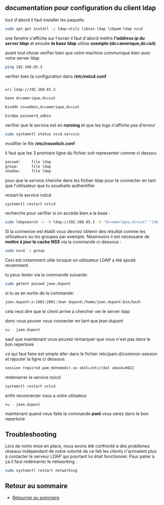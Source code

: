 ## documentation pour configuration du client ldap

tout d'abord il faut installer les paquets:

`````sh
sudo apt-get install -y ldap-utils libnss-ldap libpam-ldap nscd

`````

une fenetre s'affiche sur l'ecran il faut d'abord mettre ***l'address ip du server ldap*** et ensuite ***la base ldap*** utilise **exemple:(dc=amerique,dc=iut)**

avant tout chose verifier bien que votre machine communique bien avec votre server ldap

````sh
ping 192.168.65.3
````

verifier bien la configuration dans **/etc/nslcd.conf**

````bash

uri ldap://192.168.65.3

base dc=amerique,dc=iut

binddn cn=admin,dc=amerique,dc=iut

bindpw password_admin

````

verifier que le service est en **running** et que les logs n'affiche pas d'erreur

`````bash
sudo systemctl status nscd.service
`````

modifier le file **/etc/nsswitch.conf**

il faut que les 3 premiere ligne du fichier soit representer comme ci dessou: 

``````bash
passwd:     file ldap
group:      file ldap
shadow:     file ldap
``````
pour que  le service cherche dans les fichier ldap pour te connecter en tant que l'utilisateur que tu souahaite authentifier

restart le service nslcd

`````bash
systemctl restart nslcd
`````

recherche pour verifier si on accède bien a la base : 

```bash
sudo ldapsearch -x -H ldap://192.168.65.3 -b "dc=amerique,dc=iut" "(objectClass=*)"
```

Si la connexion est établi vous devriez obtenir des résultat comme les utilisateurs ou les groupes par exemple. Néanmoins il est nécessaire de **mettre à jour le cache NSS** via la commande ci-dessous : 

```bash
sudo nscd -i group
```

Ceci est notamment utile lorsque un utilisateur LDAP a été ajouté récemment.

tu peux tester via la commande suivante:

`````bash
sudo getent passwd jean.dupont
`````
si tu as en sortie de la commande:

`````bash 
jean.dupont:x:1001:2001:Jean dupond:/home/jean.dupont:bin/bash
`````

cela veut dire que le client arrive a chercher ver le server ldap

donc vous pouver vous connecter en tant que jean.dupont 

`````bash
su - jean.dupont
`````

sauf que maintenant vous pouvez remarquer que vous n'est pas dans le bon repertoire 


ce qui faut faire est simple aller dans le fichier /etc/pam.d/common-session et rajouter la ligne ci dessous:


`````bash
session required pam_mkhomedir.so skel=/etc/skel umask=0022
````` 

redemarrer le service nslcd


`````` bash
systemctl restart nslcd
``````

enfin reconnecter vous a votre utilsateur 

`````bash
su - jean.dupont
`````

maintenant quand vous faite la commande **pwd** vous serez dans le bon repertoire

## Troubleshooting

Lors de notre mise en place, nous avons été confronté à des problèmes réseaux indépendant de notre volonté de ce fait les clients n'arrivaient plus à contacter le serveur LDAP qui pourtant lui était fonctionnel. Pour palier à ça il faut redémarrer le networking :

```bash
sudo systemctl restart networking
```

## Retour au sommaire

- [Retourner au sommaire](../../README.md#documentations---liens-rapide)